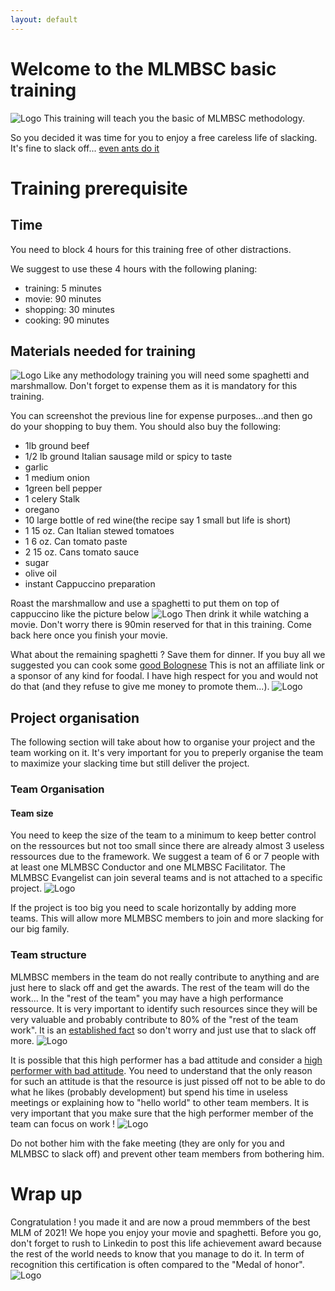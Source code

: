 ```yaml
---
layout: default
---
```

 
# Welcome to the MLMBSC basic training
![Logo](/pictures/basic_training.jpg)
This training will teach you the basic of MLMBSC methodology.
 
So you decided it was time for you to enjoy a free careless life of slacking. It's fine to slack off... [even ants do it](https://www.sciencealert.com/many-worker-ants-are-actually-lazy-slackers-but-there-s-a-good-reason-for-that)
 
 
# Training prerequisite
## Time
You need to block 4 hours for this training free of other distractions.
 
We suggest to use these 4 hours with the following planing:
* training: 5 minutes
* movie: 90 minutes
* shopping: 30 minutes
* cooking: 90 minutes
 
## Materials needed for training
![Logo](/pictures/materials_basic.png)
Like any methodology training you will need some spaghetti and marshmallow. Don't forget to expense them as it is mandatory for this training.
 
You can screenshot the previous line for expense purposes...and then go do your shopping to buy them. You should also buy the following:
* 1lb ground beef
* 1/2 lb ground Italian sausage mild or spicy to taste
* garlic
* 1 medium onion 
* 1green bell pepper 
* 1 celery Stalk
* oregano
* 10 large bottle of red wine(the recipe say 1 small but life is short)
* 1 15 oz. Can Italian stewed tomatoes
* 1 6 oz. Can tomato paste
* 2 15 oz. Cans tomato sauce
* sugar
* olive oil
* instant Cappuccino preparation
 
 
Roast the marshmallow and use a spaghetti to put them on top of cappuccino like the picture below
![Logo](/pictures/marshmallow_cofe.jpg)
Then drink it while watching a movie. Don't worry there is 90min reserved for that in this training. Come back here once you finish your movie.

What about the remaining spaghetti ? Save them for dinner. If you buy all we suggested you can cook some [good Bolognese](https://foodal.com/recipes/pasta/perfect-spaghetti/) This is not an affiliate link or a sponsor of any kind for foodal. I have high respect for you  and would not do that (and they refuse to give me money to promote them...).
![Logo](/pictures/bolognese.jpg)
 
## Project organisation
The following section will take about how to organise your project and the team working on it. It's very important for you to preperly organise the team to maximize your slacking time but still deliver the project.
 
### Team Organisation
 
#### Team size
You need to keep the size of the team to a minimum to keep better control on the ressources but not too small since there are already almost 3 useless ressources due to the framework. We suggest a team of 6 or 7 people with at least one MLMBSC Conductor and one MLMBSC Facilitator. The MLMBSC Evangelist can join several teams and is not attached to a specific project.
![Logo](/pictures/work_produce_2.png)
 
If the project is too big you need to scale horizontally by adding more teams. This will allow more MLMBSC members to join and more slacking for our big family.
 
### Team structure
MLMBSC members in the team do not really contribute to anything and are just here to slack off and get the awards. The rest of the team will do the work... In the "rest of the team" you may have a high performance ressource. It is very important to identify such resources since they will be very valuable and probably contribute to 80% of the "rest of the team work". It is an [established fact](https://en.wikipedia.org/wiki/Pareto_principle) so don't worry and just use that to slack off more. 
![Logo](/pictures/rowing_2.png)
 
It is possible that this high performer has a bad attitude and consider a [high performer with bad attitude](https://dandoadvisors.com/brilliant-jerks/). You need to understand that the only reason for such an attitude is that the resource is just pissed off not to be able to do what he likes (probably development) but spend his time in useless meetings or explaining how to "hello world" to other team members. It is very important that you make sure that the high performer member of the team can focus on work ! 
![Logo](/pictures/atlas.jpg)
 
Do not bother him with the fake meeting (they are only for you and MLMBSC to slack off) and prevent other team members from bothering him.

# Wrap up
Congratulation ! you made it and are now a proud memmbers of the best MLM of 2021!
We hope you enjoy your movie and spaghetti.
Before you go, don't forget to rush to Linkedin to post this life achievement award because the rest of the world needs to know that you manage to do it. In term of recognition this certification is often compared to the "Medal of honor".
![Logo](/pictures/certifiacte_conductor.png)